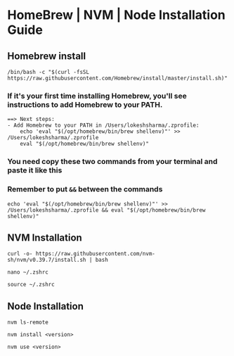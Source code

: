
# HomeBrew | NVM | Node  Installation Guide

## Homebrew install
```
/bin/bash -c "$(curl -fsSL https://raw.githubusercontent.com/Homebrew/install/master/install.sh)"
```

### If it's your first time installing Homebrew, you'll see instructions to add Homebrew to your PATH.
```
==> Next steps:
- Add Homebrew to your PATH in /Users/lokeshsharma/.zprofile:
    echo 'eval "$(/opt/homebrew/bin/brew shellenv)"' >> /Users/lokeshsharma/.zprofile
    eval "$(/opt/homebrew/bin/brew shellenv)"
```

### You need copy these two commands from your terminal and paste it like this

### Remember to put ```&&``` between the commands
```
echo 'eval "$(/opt/homebrew/bin/brew shellenv)"' >> /Users/lokeshsharma/.zprofile && eval "$(/opt/homebrew/bin/brew shellenv)"
```

## NVM Installation
```
curl -o- https://raw.githubusercontent.com/nvm-sh/nvm/v0.39.7/install.sh | bash
```

```
nano ~/.zshrc
```

```
source ~/.zshrc
```
## Node Installation
```
nvm ls-remote
```

```
nvm install <version>
```

```
nvm use <version>
```
